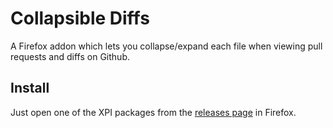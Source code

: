 # Collapsible Diffs

A Firefox addon which lets you collapse/expand each file when viewing pull requests and diffs on Github.

## Install

Just open one of the XPI packages from the [releases page](https://github.com/maxspencer/collapsible-diffs/releases) in Firefox.
